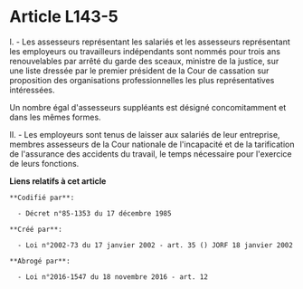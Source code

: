 # Article L143-5

I. - Les assesseurs représentant les salariés et les assesseurs représentant les employeurs ou travailleurs indépendants sont
nommés pour trois ans renouvelables par arrêté du garde des sceaux, ministre de la justice, sur une liste dressée par le
premier président de la Cour de cassation sur proposition des organisations professionnelles les plus représentatives
intéressées.

Un nombre égal d'assesseurs suppléants est désigné concomitamment et dans les mêmes formes.

II. - Les employeurs sont tenus de laisser aux salariés de leur entreprise, membres assesseurs de la Cour nationale de
l'incapacité et de la tarification de l'assurance des accidents du travail, le temps nécessaire pour l'exercice de leurs
fonctions.

**Liens relatifs à cet article**

	**Codifié par**:

	  - Décret n°85-1353 du 17 décembre 1985

	**Créé par**:

	  - Loi n°2002-73 du 17 janvier 2002 - art. 35 () JORF 18 janvier 2002

	**Abrogé par**:

	  - Loi n°2016-1547 du 18 novembre 2016 - art. 12

